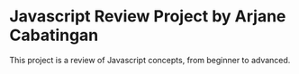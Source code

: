 # Javascript  Review Project by Arjane Cabatingan
This project is a review of Javascript  concepts, from beginner to advanced.